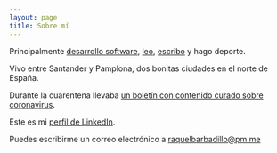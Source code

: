 ```yaml
---
layout: page
title: Sobre mí
---
```


Principalmente [desarrollo software](https://www.tinybird.co/), [leo](https://www.instagram.com/enocasionesleo/), [escribo](https://rbarbadillo.github.io/) y hago deporte.

Vivo entre Santander y Pamplona, dos bonitas ciudades en el norte de España.

Durante la cuarentena llevaba [un boletín con contenido curado sobre coronavirus](https://rbarbadillo.substack.com/).

Éste es mi [perfil de LinkedIn](https://www.linkedin.com/in/raquelbarbadillo/).

Puedes escribirme un correo electrónico a [raquelbarbadillo@pm.me](mailto:raquelbarbadillo@pm.me)
